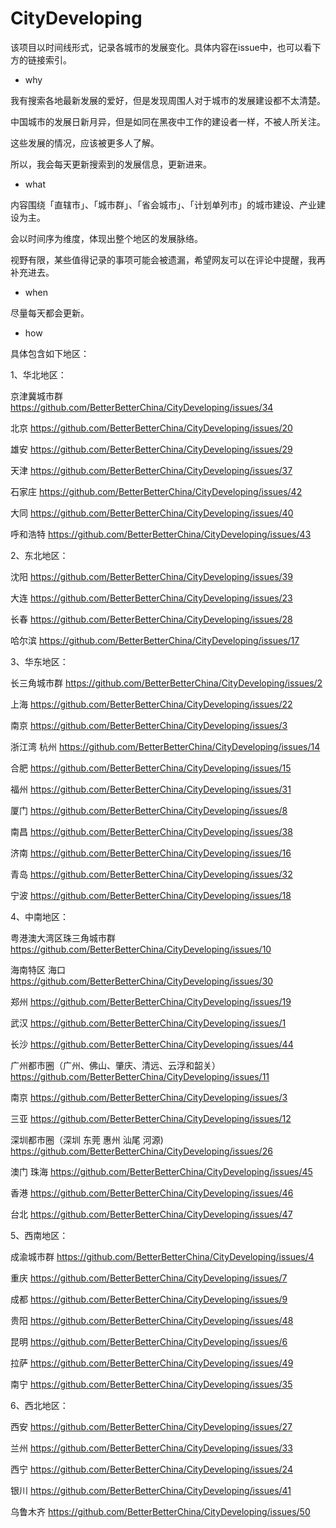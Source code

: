 # CityDeveloping
该项目以时间线形式，记录各城市的发展变化。具体内容在issue中，也可以看下方的链接索引。


- why

我有搜索各地最新发展的爱好，但是发现周围人对于城市的发展建设都不太清楚。

中国城市的发展日新月异，但是如同在黑夜中工作的建设者一样，不被人所关注。

这些发展的情况，应该被更多人了解。

所以，我会每天更新搜索到的发展信息，更新进来。

- what

内容围绕「直辖市」、「城市群」、「省会城市」、「计划单列市」的城市建设、产业建设为主。

会以时间序为维度，体现出整个地区的发展脉络。

视野有限，某些值得记录的事项可能会被遗漏，希望网友可以在评论中提醒，我再补充进去。


- when

尽量每天都会更新。

- how

具体包含如下地区：


1、华北地区：

京津冀城市群 https://github.com/BetterBetterChina/CityDeveloping/issues/34

北京 https://github.com/BetterBetterChina/CityDeveloping/issues/20

雄安 https://github.com/BetterBetterChina/CityDeveloping/issues/29

天津 https://github.com/BetterBetterChina/CityDeveloping/issues/37

石家庄 https://github.com/BetterBetterChina/CityDeveloping/issues/42

大同 https://github.com/BetterBetterChina/CityDeveloping/issues/40

呼和浩特 https://github.com/BetterBetterChina/CityDeveloping/issues/43


2、东北地区：

沈阳 https://github.com/BetterBetterChina/CityDeveloping/issues/39

大连 https://github.com/BetterBetterChina/CityDeveloping/issues/23

长春 https://github.com/BetterBetterChina/CityDeveloping/issues/28

哈尔滨 https://github.com/BetterBetterChina/CityDeveloping/issues/17


3、华东地区：

长三角城市群 https://github.com/BetterBetterChina/CityDeveloping/issues/2

上海 https://github.com/BetterBetterChina/CityDeveloping/issues/22

南京 https://github.com/BetterBetterChina/CityDeveloping/issues/3

浙江湾 杭州 https://github.com/BetterBetterChina/CityDeveloping/issues/14

合肥 https://github.com/BetterBetterChina/CityDeveloping/issues/15

福州 https://github.com/BetterBetterChina/CityDeveloping/issues/31

厦门 https://github.com/BetterBetterChina/CityDeveloping/issues/8

南昌 https://github.com/BetterBetterChina/CityDeveloping/issues/38

济南 https://github.com/BetterBetterChina/CityDeveloping/issues/16

青岛 https://github.com/BetterBetterChina/CityDeveloping/issues/32

宁波 https://github.com/BetterBetterChina/CityDeveloping/issues/18


4、中南地区：

粤港澳大湾区珠三角城市群 https://github.com/BetterBetterChina/CityDeveloping/issues/10

海南特区 海口 https://github.com/BetterBetterChina/CityDeveloping/issues/30

郑州 https://github.com/BetterBetterChina/CityDeveloping/issues/19

武汉 https://github.com/BetterBetterChina/CityDeveloping/issues/1

长沙 https://github.com/BetterBetterChina/CityDeveloping/issues/44

广州都市圈（广州、佛山、肇庆、清远、云浮和韶关） https://github.com/BetterBetterChina/CityDeveloping/issues/11

南京 https://github.com/BetterBetterChina/CityDeveloping/issues/3

三亚  https://github.com/BetterBetterChina/CityDeveloping/issues/12 

深圳都市圈（深圳 东莞 惠州 汕尾 河源) https://github.com/BetterBetterChina/CityDeveloping/issues/26

澳门 珠海 https://github.com/BetterBetterChina/CityDeveloping/issues/45

香港 https://github.com/BetterBetterChina/CityDeveloping/issues/46

台北 https://github.com/BetterBetterChina/CityDeveloping/issues/47

5、西南地区：

成渝城市群 https://github.com/BetterBetterChina/CityDeveloping/issues/4

重庆 https://github.com/BetterBetterChina/CityDeveloping/issues/7

成都 https://github.com/BetterBetterChina/CityDeveloping/issues/9

贵阳 https://github.com/BetterBetterChina/CityDeveloping/issues/48

昆明 https://github.com/BetterBetterChina/CityDeveloping/issues/6

拉萨 https://github.com/BetterBetterChina/CityDeveloping/issues/49

南宁 https://github.com/BetterBetterChina/CityDeveloping/issues/35

6、西北地区：

西安 https://github.com/BetterBetterChina/CityDeveloping/issues/27

兰州 https://github.com/BetterBetterChina/CityDeveloping/issues/33

西宁 https://github.com/BetterBetterChina/CityDeveloping/issues/24

银川 https://github.com/BetterBetterChina/CityDeveloping/issues/41

乌鲁木齐 https://github.com/BetterBetterChina/CityDeveloping/issues/50

